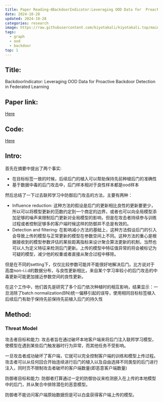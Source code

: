 ```yaml
---
title: Paper Reading-《BackdoorIndicator:Leveraging OOD Data for  Proactive Backdoor Detection in Federated Learning》
date: 2024-10-28
updated: 2024-10-28
categories: research
image: https://raw.githubusercontent.com/kiyotakali/kiyotakali.top/main/pic_back/ba13.webp
tags:
  - graph
  - ood
  - backdoor 
top: 1
---
```


## Title: 
BackdoorIndicator: Leveraging OOD Data for  Proactive Backdoor Detection in Federated Learning

## Paper link:
[Here](https://export.arxiv.org/abs/2405.20862)

## Code:
[Here](https://github.com/ybdai7/Backdoor-indicator-defense)

## Intro:
首先在摘要中提出了两个事实:
- 在目标标签一致的时候，后续后门的植入可以帮助保持先前种植后门的准确性
- 基于数据中毒的后门攻击中，后门样本相对于良性样本都是ood样本

然后总结了一下过去联邦学习中防御后门攻击的方法，主要有两种：
- Influence reduction: 这种方法的假设是后门的更新相比良性的更新要更少，所以可以将模型更新的范数约定到一个商定的边界，或者也可以向全局模型添加足够的噪声来限制后门更新对全局模型的影响，但是在攻击者持续参与训练过程或者控制足够多的客户端时候这样的防御并不总是有效的。
- Detection and filtering: 在影响减小方法的基础上，这种方法假设后门的引入会导致上传的模型与正常更新的模型在参数空间上不同。这种方法的重心是根据接收到的模型参数评估的某些距离指标来设计聚合算法更新的机制，当然也可以人为定义特征来检测后门更新。上传的模型中特征值异常的将会被标记为可疑的模型，减少他的权重或者直接从聚合过程中移除。

但是在不同的setting下，仅仅比较参数可能并不能很好地解决后门。比方说对于高度non-i.i.d的数据分布，与良性更新相比，来自某个学习率较小的后门攻击的中毒更新可能更加接近参数空间的良性更新。

在这个工作中，他们首先是研究了多个后门依次种植时的相互影响，结果显示：一旦消除了batch normalization(BN)统一偏移引起的误导，使用相同目标标签植入后续后门有助于保持先前保持先前植入后门的持久性



## Method:

### Threat Model

攻击者目标和能力: 
攻击者旨在通过破坏本地客户端来将后门注入联邦学习模型，使模型在遇到某些后门触发器时行为异常，而其他任务不受影响。

一旦攻击者成功破坏了客户端，它就可以完全控制客户端的训练和模型上传过程。攻击者可以从任何回合开始连续进行后门的植入以及自由选择不同类型的后门进行注入，同时页不限制攻击者破坏的客户端数量(即恶意客户端数量)

防御者目标和能力:
防御者打算通过一定的防御协议来检测嵌入在上传的本地模型中的后门，并从聚合中排除潜在的恶意模型。

防御者不能访问客户端原始数据但是可以白盒获得客户端上传的模型。
